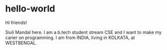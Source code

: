 # hello-world

Hi friends!

Siuli Mandal here. I am a b.tech student stream CSE and I want to make my carier on programming.
I am from INDIA, living in KOLKATA, at WESTBENGAL. 
